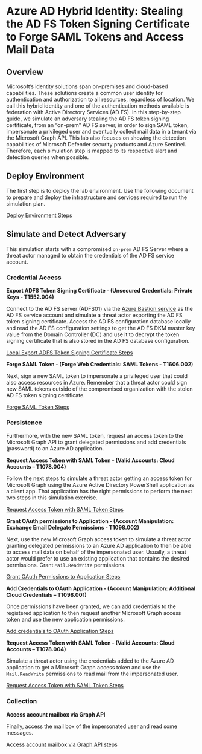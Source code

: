 # Azure AD Hybrid Identity: Stealing the AD FS Token Signing Certificate to Forge SAML Tokens and Access Mail Data

## Overview

Microsoft’s identity solutions span on-premises and cloud-based capabilities. These solutions create a common user identity for authentication and authorization to all resources, regardless of location. We call this hybrid identity and one of the authentication methods available is federation with Active Directory Services (AD FS).
In this step-by-step guide, we simulate an adversary stealing the AD FS token signing certificate, from an “on-prem” AD FS server, in order to sign SAML token, impersonate a privileged user and eventually collect mail data in a tenant via the Microsoft Graph API. This lab also focuses on showing the detection capabilities of Microsoft Defender security products and Azure Sentinel. Therefore, each simulation step is mapped to its respective alert and detection queries when possible.

## Deploy Environment
The first step is to deploy the lab environment. Use the following document to prepare and deploy the infrastructure and services required to run the simulation plan. 

[Deploy Environment Steps](../2_deploy/aadHybridIdentityADFS/README.md)

## Simulate and Detect Adversary
This simulation starts with a compromised `on-prem` AD FS Server where a threat actor managed to obtain the credentials of the AD FS service account.

### Credential Access

**Export ADFS Token Signing Certificate - (Unsecured Credentials: Private Keys - T1552.004)**

Connect to the AD FS server (ADFS01) via the [Azure Bastion service](../2_deploy/helper_docs/configureAADConnectADFS) as the AD FS service account and simulate a threat actor exporting the AD FS token signing certificate. Access the AD FS configuration database locally and read the AD FS configuration settings to get the AD FS DKM master key value from the Domain Controller (DC) and use it to decrypt the token signing certificate that is also stored in the AD FS database configuration.

[Local Export ADFS Token Signing Certificate Steps](../3_simulate_detect/credential-access/localExportADFSTokenSigningCertificate.md)

**Forge SAML Token - (Forge Web Credentials: SAML Tokens - T1606.002)**

Next, sign a new SAML token to impersonate a privileged user that could also access resources in Azure. Remember that a threat actor could sign new SAML tokens outside of the compromised organization with the stolen AD FS token signing certificate.

[Forge SAML Token Steps](../3_simulate_detect/credential-access/signSAMLToken.md)

### Persistence
Furthermore, with the new SAML token, request an access token to the Microsoft Graph API to grant delegated permissions and add credentials (password) to an Azure AD application.

**Request Access Token with SAML Token - (Valid Accounts: Cloud Accounts – T1078.004)**

Follow the next steps to simulate a threat actor getting an access token for Microsoft Graph using the Azure Active Directory PowerShell application as a client app. That application has the right permissions to perform the next two steps in this simulation exercise.

[Request Access Token with SAML Token Steps](../3_simulate_detect/persistence/getAccessTokenSAMLBearerAssertionFlow.md)

**Grant OAuth permissions to Application - (Account Manipulation: Exchange Email Delegate Permissions - T1098.002)**

Next, use the new Microsoft Graph access token to simulate a threat actor granting delegated permissions to an Azure AD application to then be able to access mail data on behalf of the impersonated user. Usually, a threat actor would prefer to use an existing application that contains the desired permissions. Grant `Mail.ReadWrite` permissions.

[Grant OAuth Permissions to Application Steps](../3_simulate_detect/persistence/grantDelegatedPermissionsToApplication.md)

**Add Credentials to OAuth Application - (Account Manipulation: Additional Cloud Credentials – T1098.001)**

Once permissions have been granted, we can add credentials to the registered application to then request another Microsoft Graph access token and use the new application permissions.

[Add credentials to OAuth Application Steps](../3_simulate_detect/persistence/addCredentialsToApplication.md)

**Request Access Token with SAML Token - (Valid Accounts: Cloud Accounts – T1078.004)**

Simulate a threat actor using the credentials added to the Azure AD application to get a Microsoft Graph access token and use the `Mail.ReadWrite` permissions to read mail from the impersonated user.

[Request Access Token with SAML Token Steps](../3_simulate_detect/persistence/getAccessTokenSAMLBearerAssertionFlow.md)

### Collection

**Access account mailbox via Graph API**

Finally, access the mail box of the impersonated user and read some messages.

[Access account mailbox via Graph API steps](../3_simulate_detect/collection/mailAccessDelegatedPermissions.md)

